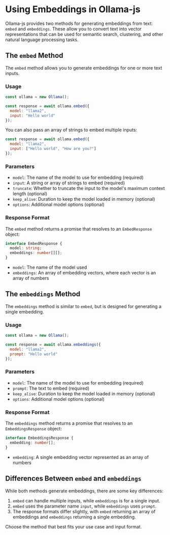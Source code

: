 # Using Embeddings in Ollama-js

Ollama-js provides two methods for generating embeddings from text: `embed` and `embeddings`. These allow you to convert text into vector representations that can be used for semantic search, clustering, and other natural language processing tasks.

## The `embed` Method

The `embed` method allows you to generate embeddings for one or more text inputs.

### Usage

```javascript
const ollama = new Ollama();

const response = await ollama.embed({
  model: "llama2", 
  input: "Hello world"
});
```

You can also pass an array of strings to embed multiple inputs:

```javascript
const response = await ollama.embed({
  model: "llama2",
  input: ["Hello world", "How are you?"]
});
```

### Parameters

- `model`: The name of the model to use for embedding (required)
- `input`: A string or array of strings to embed (required)
- `truncate`: Whether to truncate the input to the model's maximum context length (optional)
- `keep_alive`: Duration to keep the model loaded in memory (optional)
- `options`: Additional model options (optional)

### Response Format

The `embed` method returns a promise that resolves to an `EmbedResponse` object:

```typescript
interface EmbedResponse {
  model: string;
  embeddings: number[][];
}
```

- `model`: The name of the model used
- `embeddings`: An array of embedding vectors, where each vector is an array of numbers

## The `embeddings` Method

The `embeddings` method is similar to `embed`, but is designed for generating a single embedding.

### Usage

```javascript
const ollama = new Ollama();

const response = await ollama.embeddings({
  model: "llama2",
  prompt: "Hello world"
});
```

### Parameters

- `model`: The name of the model to use for embedding (required)
- `prompt`: The text to embed (required)
- `keep_alive`: Duration to keep the model loaded in memory (optional)
- `options`: Additional model options (optional)

### Response Format

The `embeddings` method returns a promise that resolves to an `EmbeddingsResponse` object:

```typescript
interface EmbeddingsResponse {
  embedding: number[];
}
```

- `embedding`: A single embedding vector represented as an array of numbers

## Differences Between `embed` and `embeddings`

While both methods generate embeddings, there are some key differences:

1. `embed` can handle multiple inputs, while `embeddings` is for a single input.
2. `embed` uses the parameter name `input`, while `embeddings` uses `prompt`.
3. The response formats differ slightly, with `embed` returning an array of embeddings and `embeddings` returning a single embedding.

Choose the method that best fits your use case and input format.